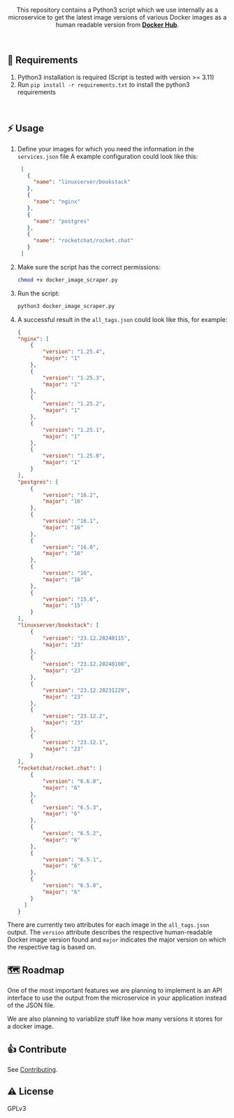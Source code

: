 <br />
<p align="center">
  This repository contains a Python3 script which we use internally as a microservice to get the latest image versions of various Docker images as a human readable version from <a href="https://hub.docker.com/"><b>Docker Hub</b></a>.
</p>
<br />

## 📃 Requirements

1. Python3 installation is required (Script is tested with version >= 3.11)
2. Run `pip install -r requirements.txt` to install the python3 requirements

<br>

## ⚡️ Usage

1. Define your images for which you need the information in the `services.json` file
   A example configuration could look like this:

   ```json
    [
	  {
	    "name": "linuxserver/bookstack"
	  },
	  {
	    "name": "nginx"
	  },
	  {
	    "name": "postgres"
	  },
	  {
	    "name": "rocketchat/rocket.chat"
	  }
    ]
   ```

2. Make sure the script has the correct permissions:

   ```bash
   chmod +x docker_image_scraper.py
   ```

3. Run the script:
   ```bash
   python3 docker_image_scraper.py
   ```

4. A successful result in the `all_tags.json` could look like this, for example:

    ```json
    {
    "nginx": [
        {
            "version": "1.25.4",
            "major": "1"
        },
        {
            "version": "1.25.3",
            "major": "1"
        },
        {
            "version": "1.25.2",
            "major": "1"
        },
        {
            "version": "1.25.1",
            "major": "1"
        },
        {
            "version": "1.25.0",
            "major": "1"
        }
    ],
    "postgres": [
        {
            "version": "16.2",
            "major": "16"
        },
        {
            "version": "16.1",
            "major": "16"
        },
        {
            "version": "16.0",
            "major": "16"
        },
        {
            "version": "16",
            "major": "16"
        },
        {
            "version": "15.6",
            "major": "15"
        }
    ],
    "linuxserver/bookstack": [
        {
            "version": "23.12.20240115",
            "major": "23"
        },
        {
            "version": "23.12.20240108",
            "major": "23"
        },
        {
            "version": "23.12.20231229",
            "major": "23"
        },
        {
            "version": "23.12.2",
            "major": "23"
        },
        {
            "version": "23.12.1",
            "major": "23"
        }
    ],
    "rocketchat/rocket.chat": [
        {
            "version": "6.6.0",
            "major": "6"
        },
        {
            "version": "6.5.3",
            "major": "6"
        },
        {
            "version": "6.5.2",
            "major": "6"
        },
        {
            "version": "6.5.1",
            "major": "6"
        },
        {
            "version": "6.5.0",
            "major": "6"
        }
      ]
    }
    ```

There are currently two attributes for each image in the `all_tags.json` output. The `version` attribute describes the respective human-readable Docker image version found and `major` indicates the major version on which the respective tag is based on.

## 🗺️ Roadmap

One of the most important features we are planning to implement is an API interface to use the output
from the microservice in your application instead of the JSON file.

We are also planning to variablize stuff like how many versions it stores for a docker image.

## 👍 Contribute

See [Contributing](CONTRIBUTING.md).

## ⚠️ License

GPLv3
